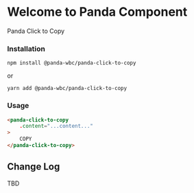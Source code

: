 # Welcome to Panda Component
Panda Click to Copy

### Installation
```npm install @panda-wbc/panda-click-to-copy```

or 

```yarn add @panda-wbc/panda-click-to-copy```

### Usage

```html
<panda-click-to-copy
	.content="...content..."
>
	COPY
</panda-click-to-copy>
```

## Change Log

TBD